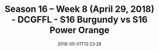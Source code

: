 ---
title: Season 16 – Week 8 (April 29, 2018) - DCGFFL - S16 Burgundy vs S16 Power Orange
teams-score:
- team: _teams/s16-burgundy.md
  score: 32
- team: _teams/s16-power-orange.md
  score: 38
mvp: James Santos, Daniel Honeycutt
game-ball: Jared Lucas, Manuel Montes De Oca
season: 16
week: 8
date: '2018-05-01T12:23:26'
pageid: season-16-week-8-april-29-2018-6347-vs-6362
---
